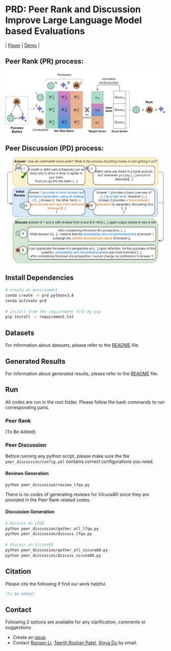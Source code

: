 # PRD: Peer Rank and Discussion Improve Large Language Model based Evaluations

| [Paper]() | [Demo](http://bcdnlp.github.io/PR_LLM_EVAL) |

## Peer Rank (PR) process:

![Peer Rank (PR) process](assets/peer_rank.png)

## Peer Discussion (PD) process:

![Peer Discussion (PD) process](assets/peer_discussion.png)

## Install Dependencies

```bash
# create an environment
conda create -n prd python=3.8
conda activate prd

# install from the requirement file by pip
pip install -r requirement.txt
```

## Datasets

For information about datasets, please refer to the [README](data/README.md) file.

## Generated Results

For information about generated results, please refer to the [README](results/README.md) file.

## Run

All codes are run in the root folder. Please follow the bash commands to run corresponding parts.

### Peer Rank

(To Be Added)

### Peer Discussion

Before running any python script, please make sure the file `peer_discussion/config.yml` contains correct configurations you need.

#### Reviews Generation

```bash
python peer_discussion/review_lfqa.py
```

There is no codes of generating reviews for Vicuna80 since they are provided in the Peer Rank related codes.

#### Discussion Generation

```bash
# discuss on LFQA
python peer_discussion/gather_all_lfqa.py
python peer_discussion/discuss_lfqa.py

# discuss on Vicuna80
python peer_discussion/gather_all_vicuna80.py
python peer_discussion/discuss_vicuna80.py
```

## Citation

Please cite the following if find our work helpful.

```bibtex
(To Be Added)
```

## Contact

Following 2 options are available for any clarification, comments or suggestions

- Create an [issue](https://github.com/bcdnlp/PRD/issues).
- Contact [Ruosen Li](mailto:ruosen.li@utdallas.edu), [Teerth Roshan Patel](mailto:teerth.patel@utdallas.edu), [Xinya Du](mailto:xinya.du@utdallas.edu) by email.

